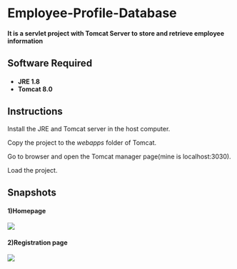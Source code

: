 # Employee-Profile-Database
<h4>It is a servlet project with Tomcat Server to store and retrieve employee information</h4>

<h2>Software Required</h2>
<h4>
<ul>
<li>JRE 1.8</li>
<li>Tomcat 8.0</li>
</ul>
</h4>

<h2>Instructions</h2>

Install the JRE and Tomcat server in the host computer.

Copy the project to the <i>webapps</i> folder of Tomcat.

Go to browser and open the Tomcat manager page(mine is localhost:3030).

Load the project.

<h2>Snapshots</h2>

<h4>1)Homepage</h4>

<img src="https://cloud.githubusercontent.com/assets/13899766/23581523/8c0b273a-013b-11e7-9d4f-e45d545c41ee.PNG">

<h4>2)Registration page</h4>

<img src="https://cloud.githubusercontent.com/assets/13899766/23581570/3dcea564-013c-11e7-8433-9965ff2cdbd3.PNG">

      
